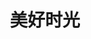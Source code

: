 ---
title: 美好时光

albums: [["https://z3.ax1x.com/2021/05/20/goT6z9.jpg", "渝乐小镇之夜"],
["https://z3.ax1x.com/2021/05/20/goT6z9.jpg", "渝乐小镇之夜"]
]
---